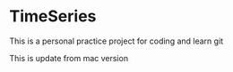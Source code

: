 # TimeSeries

This is a personal practice project for coding and learn git

This is update from mac version